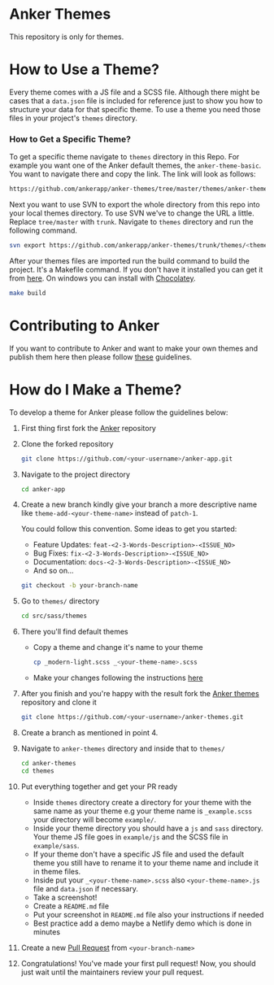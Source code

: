 # Anker Themes
This repository is only for themes.

# How to Use a Theme?
Every theme comes with a JS file and a SCSS file. Although there might be cases
that a `data.json` file is included for reference just to show you how to
structure your data for that specific theme. To use a theme you need those files
in your project's `themes` directory.

### How to Get a Specific Theme?
To get a specific theme navigate to `themes` directory in this Repo. For example
you want one of the Anker default themes, the `anker-theme-basic`. You want to
navigate there and copy the link. The link will look as follows:

```bash
https://github.com/ankerapp/anker-themes/tree/master/themes/anker-theme-basic/
```

Next you want to use SVN to export the whole directory from this repo into your
local themes directory. To use SVN we've to change the URL a little. Replace
`tree/master` with `trunk`. Navigate to `themes` directory and run the following
command.

```bash
svn export https://github.com/ankerapp/anker-themes/trunk/themes/<theme-name>
```

After your themes files are imported run the build command to build the project.
It's a Makefile command. If you don't have it installed you can get it from [here](https://www.gnu.org/software/make/).
On windows you can install with [Chocolatey](https://chocolatey.org/install).

```bash
make build
```

# Contributing to Anker
If you want to contribute to Anker and want to make your own themes and
publish them here then please follow [these](https://github.com/ankerapp/anker-app/blob/master/CONTRIBUTING.md)
guidelines.

# How do I Make a Theme?

To develop a theme for Anker please follow the guidelines below:

1. First thing first fork the [Anker](https://github.com/ankerapp/anker-app) repository

2. Clone the forked repository
    ```bash
    git clone https://github.com/<your-username>/anker-app.git
    ```

3. Navigate to the project directory
    ```bash
    cd anker-app
    ```

4. Create a new branch kindly give your branch a more descriptive name like
    `theme-add-<your-theme-name>` instead of `patch-1`.

    You could follow this convention. Some ideas to get you started:

    * Feature Updates: `feat-<2-3-Words-Description>-<ISSUE_NO>`
    * Bug Fixes: `fix-<2-3-Words-Description>-<ISSUE_NO>`
    * Documentation: `docs-<2-3-Words-Description>-<ISSUE_NO>`
    * And so on...

    ```bash
    git checkout -b your-branch-name
    ```

5. Go to `themes/` directory
    ```bash
    cd src/sass/themes
    ```

6. There you'll find default themes
    * Copy a theme and change it's name to your theme
        ```bash
        cp _modern-light.scss _<your-theme-name>.scss
        ```
    * Make your changes following the instructions [here](https://github.com/ankerapp/anker-app#how)

7. After you finish and you're happy with the result fork the [Anker
   themes](https://github.com/ankerapp/anker-themes) repository and clone it
    ```bash
    git clone https://github.com/<your-username>/anker-themes.git
    ```

8. Create a branch as mentioned in point 4.

9. Navigate to `anker-themes` directory and inside that to `themes/`
    ```bash
    cd anker-themes
    cd themes
    ```

10. Put everything together and get your PR ready
    * Inside `themes` directory create a directory for your theme with the same
        name as your theme e.g your theme name is `_example.scss` your directory
        will become `example/`.
    * Inside your theme directory you should have a `js` and `sass` directory.
        Your theme JS file goes in `example/js` and the SCSS file in
        `example/sass`.
    * If your theme don't have a specific JS file and used the default theme you
        still have to rename it to your theme name and include it in theme
        files.
    * Inside put your `_<your-theme-name>.scss` also `<your-theme-name>.js` file
        and `data.json` if necessary.
    * Take a screenshot!
    * Create a `README.md` file
    * Put your screenshot in `README.md` file also your instructions if needed
    * Best practice add a demo maybe a Netlify demo which is done in minutes

11. Create a new [Pull Request](https://help.github.com/en/github/collaborating-with-issues-and-pull-requests/creating-a-pull-request) from `<your-branch-name>`

12. Congratulations! You've made your first pull request! Now, you should just wait until the maintainers review your pull request.
